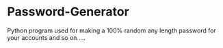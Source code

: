 # Password-Generator
Python program used for making a 100% random any length password for your accounts and so on ....
